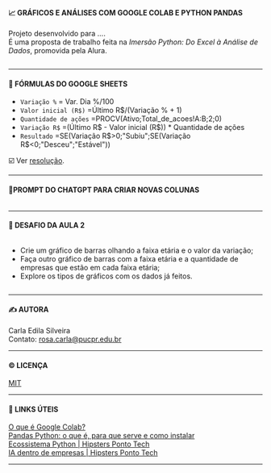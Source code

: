#### 📈 GRÁFICOS E ANÁLISES COM GOOGLE COLAB E PYTHON PANDAS

Projeto desenvolvido para ....  
É uma proposta de trabalho feita na <i>Imersão Python: Do Excel à Análise de Dados</i>, promovida pela Alura.    

<img src=''>  

---

#### 📄 FÓRMULAS DO GOOGLE SHEETS  
- `Variação %` = Var. Dia %/100
- `Valor inicial (R$)` =Último R$/(Variação % + 1)
- `Quantidade de ações` =PROCV(Ativo;Total_de_acoes!A:B;2;0)
- `Variação R$` =(Último R$ - Valor inicial (R$)) * Quantidade de ações
- `Resultado` =SE(Variação R$>0;"Subiu";SE(Variação R$<0;"Desceu";"Estável"))

☑️ Ver [resolução]().

---  

#### 💬PROMPT DO CHATGPT PARA CRIAR NOVAS COLUNAS  
<img src=''>  

---  

#### 🧠 DESAFIO DA AULA 2
<img src=''> 

- Crie um gráfico de barras olhando a faixa etária e o valor da variação;
- Faça outro gráfico de barras com a faixa etária e a quantidade de empresas que estão em cada faixa etária;
- Explore os tipos de gráficos com os dados já feitos.

<img src=''>

---  

#### ✍️ AUTORA  
Carla Edila Silveira  
Contato: rosa.carla@pucpr.edu.br  

---

#### ©️ LICENÇA

[MIT](https://choosealicense.com/licenses/mit/)  

---  

#### 🔗 LINKS ÚTEIS  

[O que é Google Colab?](https://www.alura.com.br/artigos/google-colab-o-que-e-e-como-usar?_gl=1*1obtdxk*_ga*MTkyMTEwNTQ2Ni4xNzA5NTk0NTU0*_ga_1EPWSW3PCS*MTcxMTQ3Nzc3OS4yNi4xLjE3MTE0Nzk0NDQuMC4wLjA.*_fplc*TmtySU9mMkZvOXRhNkJFTnpuTHRsSDFMdU5lM0YzcyUyRlNjaDFOQ3pqOWU3Tk1QZFJvZWJXMyUyQkRTYnElMkZEJTJCMlA5bjZ4ZTFvUnZQSzhzcEt0ZCUyQjhaUlM4NjZyRkloNGxFUHN5VXB6dWtFOHhJeGRJTXVBTTdBelo0dUk4M0FuQSUzRCUzRA..)  
[Pandas Python: o que é, para que serve e como instalar](https://www.alura.com.br/artigos/pandas-o-que-e-para-que-serve-como-instalar?_gl=1*j4i1dh*_ga*MTkyMTEwNTQ2Ni4xNzA5NTk0NTU0*_ga_1EPWSW3PCS*MTcxMTQ3Nzc3OS4yNi4xLjE3MTE0Nzk4MjguMC4wLjA.*_fplc*TmtySU9mMkZvOXRhNkJFTnpuTHRsSDFMdU5lM0YzcyUyRlNjaDFOQ3pqOWU3Tk1QZFJvZWJXMyUyQkRTYnElMkZEJTJCMlA5bjZ4ZTFvUnZQSzhzcEt0ZCUyQjhaUlM4NjZyRkloNGxFUHN5VXB6dWtFOHhJeGRJTXVBTTdBelo0dUk4M0FuQSUzRCUzRA..)  
[Ecossistema Python | Hipsters Ponto Tech](https://www.alura.com.br/podcast/hipsterstech-ecossistema-python-hipsters-ponto-tech-387-a9175?_gl=1*1r8pa05*_ga*MTkyMTEwNTQ2Ni4xNzA5NTk0NTU0*_ga_1EPWSW3PCS*MTcxMTQ3Nzc3OS4yNi4xLjE3MTE0Nzk5MjMuMC4wLjA.*_fplc*TmtySU9mMkZvOXRhNkJFTnpuTHRsSDFMdU5lM0YzcyUyRlNjaDFOQ3pqOWU3Tk1QZFJvZWJXMyUyQkRTYnElMkZEJTJCMlA5bjZ4ZTFvUnZQSzhzcEt0ZCUyQjhaUlM4NjZyRkloNGxFUHN5VXB6dWtFOHhJeGRJTXVBTTdBelo0dUk4M0FuQSUzRCUzRA..)  
[IA dentro de empresas | Hipsters Ponto Tech](https://www.alura.com.br/podcast/hipsterstech-openai-sora-google-gemini-pro-1-5-ia-no-picpay-hipsters-fora-de-controle-45-a9238?_gl=1*5rrlev*_ga*MTkyMTEwNTQ2Ni4xNzA5NTk0NTU0*_ga_1EPWSW3PCS*MTcxMTQ3Nzc3OS4yNi4xLjE3MTE0Nzk5NzcuMC4wLjA.*_fplc*TmtySU9mMkZvOXRhNkJFTnpuTHRsSDFMdU5lM0YzcyUyRlNjaDFOQ3pqOWU3Tk1QZFJvZWJXMyUyQkRTYnElMkZEJTJCMlA5bjZ4ZTFvUnZQSzhzcEt0ZCUyQjhaUlM4NjZyRkloNGxFUHN5VXB6dWtFOHhJeGRJTXVBTTdBelo0dUk4M0FuQSUzRCUzRA..)  

---




